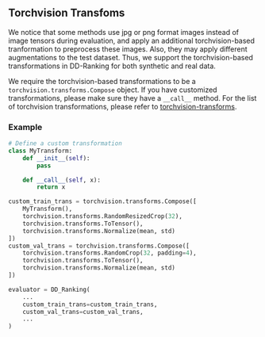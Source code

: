## Torchvision Transfoms

We notice that some methods use jpg or png format images instead of image tensors during evaluation, and apply an additional torchvision-based tranformation to preprocess these images. Also, they may apply different augmentations to the test dataset. Thus, we support the torchvision-based transformations in DD-Ranking for both synthetic and real data.

We require the torchvision-based transformations to be a `torchvision.transforms.Compose` object. If you have customized transformations, please make sure they have a `__call__` method. For the list of torchvision transformations, please refer to [torchvision-transforms](https://pytorch.org/vision/stable/transforms.html).

### Example

```python
# Define a custom transformation
class MyTransform:
    def __init__(self):
        pass

    def __call__(self, x):
        return x

custom_train_trans = torchvision.transforms.Compose([
    MyTransform(),
    torchvision.transforms.RandomResizedCrop(32),
    torchvision.transforms.ToTensor(), 
    torchvision.transforms.Normalize(mean, std)
])
custom_val_trans = torchvision.transforms.Compose([
    torchvision.transforms.RandomCrop(32, padding=4),
    torchvision.transforms.ToTensor(),
    torchvision.transforms.Normalize(mean, std)
])

evaluator = DD_Ranking(
    ...
    custom_train_trans=custom_train_trans,
    custom_val_trans=custom_val_trans,
    ...
)
```
